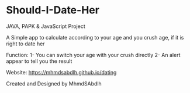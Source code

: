# Should-I-Date-Her
JAVA, PAPK & JavaScript Project

A Simple app to calculate according to your age and you crush age, if it is right to date her

Function:
	1- You can switch your age with your crush directly
	2- An alert appear to tell you the result
	
Website:
	https://mhmdsabdlh.github.io/dating

Created and Designed by MhmdSAbdlh
